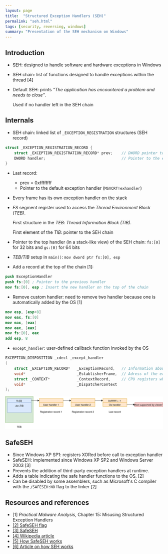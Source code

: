 ```yaml
---
layout: page
title:  "Structured Exception Handlers (SEH)"
permalink: "seh.html"
tags: [security, reversing, windows]
summary: "Presentation of the SEH mechanism on Windows"
---
```


## Introduction
* SEH: designed to handle software and hardware exceptions in Windows
* SEH chain: list of functions designed to handle exceptions within the thread [4]
* Default SEH: prints *"The application has encountered a problem and needs to
  close"*.

  Used if no handler left in the SEH chain


## Internals
* SEH chain: linked list of `_EXCEPTION_REGISTRATION` structures (SEH record)
```C
struct _EXCEPTION_REGISTRATION_RECORD {
    struct _EXCEPTION_REGISTRATION_RECORD* prev;    // DWORD pointer to the next SEH record
    DWORD handler;                                  // Pointer to the exception handler
}
```
* Last record:
  - prev = 0xffffffff
  - Pointer to the default exception handler (`MSVCRT!exhandler`)
* Every frame has its own exception handler on the stack
* *FS* segment register used to access the *Thread Environment Block (TEB)*.

  First structure in the *TEB*: *Thread Information Block (TIB)*.

  First element of the *TIB*: pointer to the SEH chain
* Pointer to the top handler (in a stack-like view) of the SEH chain: `fs:[0]`
  for 32 bits and `gs:[0]` for 64 bits
* *TEB/TIB* setup in `main()`: `mov dword ptr fs:[0], esp`
* Add a record at the top of the chain [1]:
```nasm
push ExceptionHandler
push fs:[0] ; Pointer to the previous handler
mov fs:[0], esp ; Insert the new handler on the top of the chain
```
* Remove custom handler: need to remove two handler because one is automatically
  added by the OS [1]
```nasm
mov esp, [esp+8]
mov eax, fs:[0]
mov eax, [eax]
mov eax, [eax]
mov fs:[0], eax
add esp, 8
```
* `except_handler`: user-defined callback function invoked by the OS

```C
EXCEPTION_DISPOSITION _cdecl _except_handler
(
    struct _EXCEPTION_RECORD*   _ExceptionRecord,   // Information about the exception (exception number, address where it occurred...)
    void*                       _EstablisherFrame,  // Adress of the exception record
    struct _CONTEXT*            _ContextRecord,     // CPU registers when exception occurred
    void*                       _DispatcherContext
);
```

![seh-chain](/images/seh.svg)

## SafeSEH
* Since Windows XP SP1: registers XORed before call to exception handler
* SafeSEH: implemented since Windows XP SP2 and Windows Server 2003 [3]
* Prevents the addition of third-party exception handlers at runtime.
* Adds a table indicating the safe handler functions to the OS. [2]
* Can be disabled by some assemblers, such as Microsoft's C compiler with the
  `/SAFESEH:NO` flag to the linker [2]


## Resources and references
* [1] *Practical Malware Analysis*, Chapter 15: Misusing Structured Exception Handlers
* [[2] SafeSEH flag](https://docs.microsoft.com/en-us/cpp/build/reference/safeseh-image-has-safe-exception-handlers?view=vs-2017)
* [[3] SafeSEH](https://scx010c075.blogspot.com/2012/02/more-about-seh-and-safeseh.html)
* [[4] Wikipedia article](https://en.wikipedia.org/wiki/Microsoft-specific_exception_handling_mechanisms)
* [[5] How SafeSEH works](https://reverseengineering.stackexchange.com/questions/11297/how-does-windows-safeseh-mechanism-work)
* [[6] Article on how SEH works](https://sploitfun.blogspot.com/2012/08/seh-exploit-part1.html)
